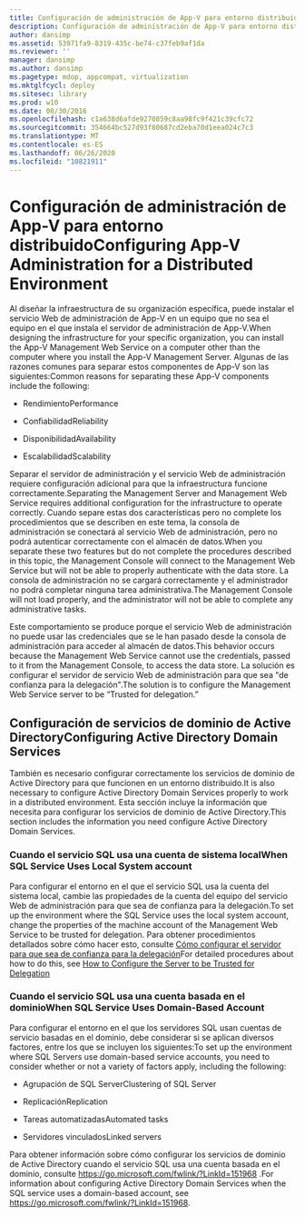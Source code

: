 ```yaml
---
title: Configuración de administración de App-V para entorno distribuido
description: Configuración de administración de App-V para entorno distribuido
author: dansimp
ms.assetid: 53971fa9-8319-435c-be74-c37feb9af1da
ms.reviewer: ''
manager: dansimp
ms.author: dansimp
ms.pagetype: mdop, appcompat, virtualization
ms.mktglfcycl: deploy
ms.sitesec: library
ms.prod: w10
ms.date: 08/30/2016
ms.openlocfilehash: c1a638d6afde9270859c8aa98fc9f421c39cfc72
ms.sourcegitcommit: 354664bc527d93f80687cd2eba70d1eea024c7c3
ms.translationtype: MT
ms.contentlocale: es-ES
ms.lasthandoff: 06/26/2020
ms.locfileid: "10821911"
---
```

# <span data-ttu-id="0db37-103">Configuración de administración de App-V para entorno distribuido</span><span class="sxs-lookup"><span data-stu-id="0db37-103">Configuring App-V Administration for a Distributed Environment</span></span>


<span data-ttu-id="0db37-104">Al diseñar la infraestructura de su organización específica, puede instalar el servicio Web de administración de App-V en un equipo que no sea el equipo en el que instala el servidor de administración de App-V.</span><span class="sxs-lookup"><span data-stu-id="0db37-104">When designing the infrastructure for your specific organization, you can install the App-V Management Web Service on a computer other than the computer where you install the App-V Management Server.</span></span> <span data-ttu-id="0db37-105">Algunas de las razones comunes para separar estos componentes de App-V son las siguientes:</span><span class="sxs-lookup"><span data-stu-id="0db37-105">Common reasons for separating these App-V components include the following:</span></span>

-   <span data-ttu-id="0db37-106">Rendimiento</span><span class="sxs-lookup"><span data-stu-id="0db37-106">Performance</span></span>

-   <span data-ttu-id="0db37-107">Confiabilidad</span><span class="sxs-lookup"><span data-stu-id="0db37-107">Reliability</span></span>

-   <span data-ttu-id="0db37-108">Disponibilidad</span><span class="sxs-lookup"><span data-stu-id="0db37-108">Availability</span></span>

-   <span data-ttu-id="0db37-109">Escalabilidad</span><span class="sxs-lookup"><span data-stu-id="0db37-109">Scalability</span></span>

<span data-ttu-id="0db37-110">Separar el servidor de administración y el servicio Web de administración requiere configuración adicional para que la infraestructura funcione correctamente.</span><span class="sxs-lookup"><span data-stu-id="0db37-110">Separating the Management Server and Management Web Service requires additional configuration for the infrastructure to operate correctly.</span></span> <span data-ttu-id="0db37-111">Cuando separe estas dos características pero no complete los procedimientos que se describen en este tema, la consola de administración se conectará al servicio Web de administración, pero no podrá autenticar correctamente con el almacén de datos.</span><span class="sxs-lookup"><span data-stu-id="0db37-111">When you separate these two features but do not complete the procedures described in this topic, the Management Console will connect to the Management Web Service but will not be able to properly authenticate with the data store.</span></span> <span data-ttu-id="0db37-112">La consola de administración no se cargará correctamente y el administrador no podrá completar ninguna tarea administrativa.</span><span class="sxs-lookup"><span data-stu-id="0db37-112">The Management Console will not load properly, and the administrator will not be able to complete any administrative tasks.</span></span>

<span data-ttu-id="0db37-113">Este comportamiento se produce porque el servicio Web de administración no puede usar las credenciales que se le han pasado desde la consola de administración para acceder al almacén de datos.</span><span class="sxs-lookup"><span data-stu-id="0db37-113">This behavior occurs because the Management Web Service cannot use the credentials, passed to it from the Management Console, to access the data store.</span></span> <span data-ttu-id="0db37-114">La solución es configurar el servidor de servicio Web de administración para que sea "de confianza para la delegación".</span><span class="sxs-lookup"><span data-stu-id="0db37-114">The solution is to configure the Management Web Service server to be “Trusted for delegation.”</span></span>

## <span data-ttu-id="0db37-115">Configuración de servicios de dominio de Active Directory</span><span class="sxs-lookup"><span data-stu-id="0db37-115">Configuring Active Directory Domain Services</span></span>


<span data-ttu-id="0db37-116">También es necesario configurar correctamente los servicios de dominio de Active Directory para que funcionen en un entorno distribuido.</span><span class="sxs-lookup"><span data-stu-id="0db37-116">It is also necessary to configure Active Directory Domain Services properly to work in a distributed environment.</span></span> <span data-ttu-id="0db37-117">Esta sección incluye la información que necesita para configurar los servicios de dominio de Active Directory.</span><span class="sxs-lookup"><span data-stu-id="0db37-117">This section includes the information you need configure Active Directory Domain Services.</span></span>

### <span data-ttu-id="0db37-118">Cuando el servicio SQL usa una cuenta de sistema local</span><span class="sxs-lookup"><span data-stu-id="0db37-118">When SQL Service Uses Local System account</span></span>

<span data-ttu-id="0db37-119">Para configurar el entorno en el que el servicio SQL usa la cuenta del sistema local, cambie las propiedades de la cuenta del equipo del servicio Web de administración para que sea de confianza para la delegación.</span><span class="sxs-lookup"><span data-stu-id="0db37-119">To set up the environment where the SQL Service uses the local system account, change the properties of the machine account of the Management Web Service to be trusted for delegation.</span></span> <span data-ttu-id="0db37-120">Para obtener procedimientos detallados sobre cómo hacer esto, consulte [Cómo configurar el servidor para que sea de confianza para la delegación](how-to-configure-the-server-to-be-trusted-for-delegation.md)</span><span class="sxs-lookup"><span data-stu-id="0db37-120">For detailed procedures about how to do this, see [How to Configure the Server to be Trusted for Delegation](how-to-configure-the-server-to-be-trusted-for-delegation.md)</span></span>

### <span data-ttu-id="0db37-121">Cuando el servicio SQL usa una cuenta basada en el dominio</span><span class="sxs-lookup"><span data-stu-id="0db37-121">When SQL Service Uses Domain-Based Account</span></span>

<span data-ttu-id="0db37-122">Para configurar el entorno en el que los servidores SQL usan cuentas de servicio basadas en el dominio, debe considerar si se aplican diversos factores, entre los que se incluyen los siguientes:</span><span class="sxs-lookup"><span data-stu-id="0db37-122">To set up the environment where SQL Servers use domain-based service accounts, you need to consider whether or not a variety of factors apply, including the following:</span></span>

-   <span data-ttu-id="0db37-123">Agrupación de SQL Server</span><span class="sxs-lookup"><span data-stu-id="0db37-123">Clustering of SQL Server</span></span>

-   <span data-ttu-id="0db37-124">Replicación</span><span class="sxs-lookup"><span data-stu-id="0db37-124">Replication</span></span>

-   <span data-ttu-id="0db37-125">Tareas automatizadas</span><span class="sxs-lookup"><span data-stu-id="0db37-125">Automated tasks</span></span>

-   <span data-ttu-id="0db37-126">Servidores vinculados</span><span class="sxs-lookup"><span data-stu-id="0db37-126">Linked servers</span></span>

<span data-ttu-id="0db37-127">Para obtener información sobre cómo configurar los servicios de dominio de Active Directory cuando el servicio SQL usa una cuenta basada en el dominio, consulte <https://go.microsoft.com/fwlink/?LinkId=151968> .</span><span class="sxs-lookup"><span data-stu-id="0db37-127">For information about configuring Active Directory Domain Services when the SQL service uses a domain-based account, see <https://go.microsoft.com/fwlink/?LinkId=151968>.</span></span>

 

 





